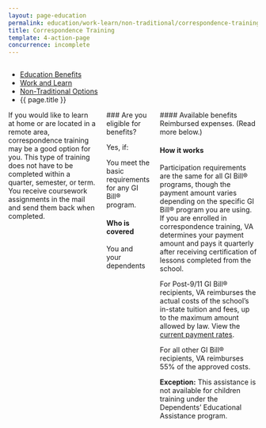 ```yaml
---
layout: page-education
permalink: education/work-learn/non-traditional/correspondence-training/index.html
title: Correspondence Training
template: 4-action-page
concurrence: incomplete
---
```


<div class="splash" markdown="0">
<div class="row" markdown="0">
<div class="small-12 columns" markdown="0">

<ul class="breadcrumbs" role="menubar" aria-label="Primary">
<li class="parent"><a href="{{ site.url }}/education/">Education Benefits</a></li>
<li class="parent"><a href="{{ site.url }}/education/work-learn/">Work and Learn</a></li>
<li class="parent"><a href="{{ site.url }}/education/work-learn/non-traditional/">Non-Traditional Options</a></li>
<li class="active">{{ page.title }}</li>
</ul>

</div>
</div>
</div>

<div class="main" role="main" markdown="0">

<!--<div class="action-bar">
  <div class="row">
    <div class="small-12 columns">

    </div>
  </div>  
</div>-->

<div class="section one" markdown="0">
<div class="primary" markdown="0">
<div class="row" markdown="0">
<div class="small-12 columns" markdown="1">
<div markdown="1">
If you would like to learn at home or are located in a remote area, correspondence training may be a good option for you. This type of training does not have to be completed within a quarter, semester, or term. You receive coursework assignments in the mail and send them back when completed.
</div>
<div class="call-out" markdown="1">
### Are you eligible for benefits?

Yes, if:

You meet the basic requirements for any GI Bill® program.

#### Who is covered

You and your dependents
</div>

<div markdown="1">
#### Available benefits
Reimbursed expenses. (Read more below.)

#### How it works
Participation requirements are the same for all GI Bill® programs, though the payment amount varies depending on the specific GI Bill® program you are using. If you are enrolled in correspondence training, VA determines your payment amount and pays it quarterly after receiving certification of lessons completed from the school.

For Post-9/11 GI Bill® recipients, VA reimburses the actual costs of the school’s in-state tuition and fees, up to the maximum amount allowed by law. View the [current payment rates](http://www.benefits.va.gov/gibill/resources/benefits_resources/rate_tables.asp).

For all other GI Bill® recipients, VA reimburses 55% of the approved costs.

**Exception:** This assistance is not available for children training under the Dependents’ Educational Assistance program.
</div>
</div>

</div>
</div>

</div>
